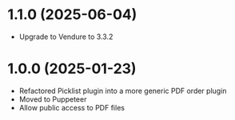 # 1.1.0 (2025-06-04)

- Upgrade to Vendure to 3.3.2

# 1.0.0 (2025-01-23)

- Refactored Picklist plugin into a more generic PDF order plugin
- Moved to Puppeteer
- Allow public access to PDF files
